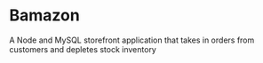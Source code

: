 # Bamazon
A Node and MySQL storefront application that takes in orders from customers and depletes stock inventory
